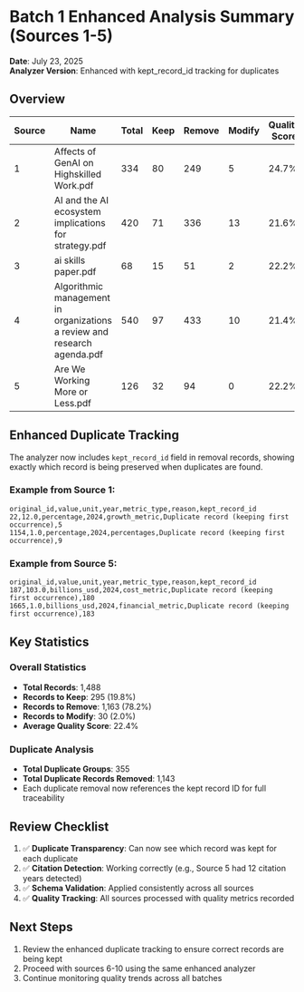 # Batch 1 Enhanced Analysis Summary (Sources 1-5)

**Date**: July 23, 2025  
**Analyzer Version**: Enhanced with kept_record_id tracking for duplicates

## Overview

| Source | Name | Total | Keep | Remove | Modify | Quality Score |
|--------|------|-------|------|--------|--------|---------------|
| 1 | Affects of GenAI on Highskilled Work.pdf | 334 | 80 | 249 | 5 | 24.7% |
| 2 | AI and the AI ecosystem implications for strategy.pdf | 420 | 71 | 336 | 13 | 21.6% |
| 3 | ai skills paper.pdf | 68 | 15 | 51 | 2 | 22.2% |
| 4 | Algorithmic management in organizations  a review and research agenda.pdf | 540 | 97 | 433 | 10 | 21.4% |
| 5 | Are We Working More or Less.pdf | 126 | 32 | 94 | 0 | 22.2% |

## Enhanced Duplicate Tracking

The analyzer now includes `kept_record_id` field in removal records, showing exactly which record is being preserved when duplicates are found.

### Example from Source 1:
```csv
original_id,value,unit,year,metric_type,reason,kept_record_id
22,12.0,percentage,2024,growth_metric,Duplicate record (keeping first occurrence),5
1154,1.0,percentage,2024,percentages,Duplicate record (keeping first occurrence),9
```

### Example from Source 5:
```csv
original_id,value,unit,year,metric_type,reason,kept_record_id  
187,103.0,billions_usd,2024,cost_metric,Duplicate record (keeping first occurrence),180
1665,1.0,billions_usd,2024,financial_metric,Duplicate record (keeping first occurrence),183
```

## Key Statistics

### Overall Statistics
- **Total Records**: 1,488
- **Records to Keep**: 295 (19.8%)
- **Records to Remove**: 1,163 (78.2%)
- **Records to Modify**: 30 (2.0%)
- **Average Quality Score**: 22.4%

### Duplicate Analysis
- **Total Duplicate Groups**: 355
- **Total Duplicate Records Removed**: 1,143
- Each duplicate removal now references the kept record ID for full traceability

## Review Checklist

1. ✅ **Duplicate Transparency**: Can now see which record was kept for each duplicate
2. ✅ **Citation Detection**: Working correctly (e.g., Source 5 had 12 citation years detected)
3. ✅ **Schema Validation**: Applied consistently across all sources
4. ✅ **Quality Tracking**: All sources processed with quality metrics recorded

## Next Steps

1. Review the enhanced duplicate tracking to ensure correct records are being kept
2. Proceed with sources 6-10 using the same enhanced analyzer
3. Continue monitoring quality trends across all batches
